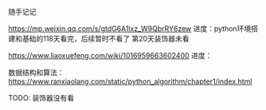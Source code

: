 随手记记

https://mp.weixin.qq.com/s/gtdG6A1lxz_W9QbrRY6zew
进度：python环境搭建和基础的118天看完，后续暂时不看了
第20天装饰器未看

https://www.liaoxuefeng.com/wiki/1016959663602400
进度：

数据结构和算法：
https://www.ranxiaolang.com/static/python_algorithm/chapter1/index.html

TODO:
装饰器没有看